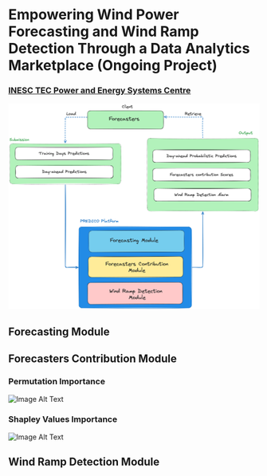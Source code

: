 # Empowering Wind Power Forecasting and Wind Ramp Detection Through a Data Analytics Marketplace (Ongoing Project)

### [INESC TEC Power and Energy Systems Centre](https://www.inesctec.pt/en/centres/cpes#intro)

<img src="img/schema_predico.png" alt="Image Alt Text" width="700"/>

## Forecasting Module

## Forecasters Contribution Module

### Permutation Importance
<img src="img/permutation.png" alt="Image Alt Text" width="700"/>

### Shapley Values Importance
<img src="img/shapley.png" alt="Image Alt Text" width="700"/>

## Wind Ramp Detection Module